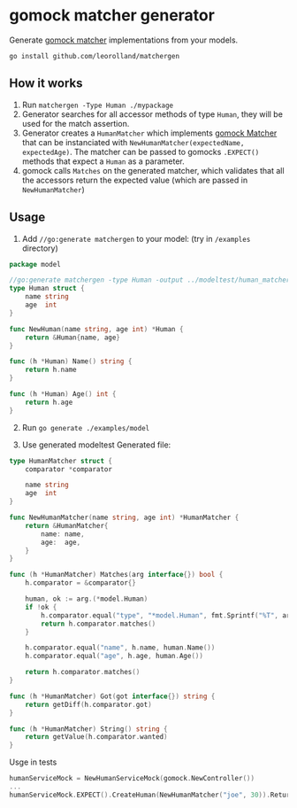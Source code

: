 # gomock matcher generator

Generate [gomock matcher](https://pkg.go.dev/github.com/golang/mock/gomock#Matcher) implementations from your models.

```shell
go install github.com/leorolland/matchergen
```

## How it works
1. Run `matchergen -Type Human ./mypackage`
2. Generator searches for all accessor methods of type `Human`, they will be used for the match assertion.
4. Generator creates a `HumanMatcher` which implements [gomock Matcher](https://pkg.go.dev/github.com/golang/mock/gomock#Matcher) that can be instanciated with `NewHumanMatcher(expectedName, expectedAge)`. The matcher can be passed to gomocks `.EXPECT()` methods that expect a `Human` as a parameter.
5. gomock calls `Matches` on the generated matcher, which validates that all the accessors return the expected value (which are passed in `NewHumanMatcher`)

## Usage

1. Add `//go:generate matchergen` to your model:
(try in `/examples` directory)
```go
package model

//go:generate matchergen -type Human -output ../modeltest/human_matcher.go .
type Human struct {
	name string
	age  int
}

func NewHuman(name string, age int) *Human {
	return &Human{name, age}
}

func (h *Human) Name() string {
	return h.name
}

func (h *Human) Age() int {
	return h.age
}
```

2. Run `go generate ./examples/model`

3. Use generated modeltest
Generated file:
```go
type HumanMatcher struct {
	comparator *comparator

	name string
	age  int
}

func NewHumanMatcher(name string, age int) *HumanMatcher {
	return &HumanMatcher{
		name: name,
		age:  age,
	}
}

func (h *HumanMatcher) Matches(arg interface{}) bool {
	h.comparator = &comparator{}

	human, ok := arg.(*model.Human)
	if !ok {
		h.comparator.equal("type", "*model.Human", fmt.Sprintf("%T", arg))
		return h.comparator.matches()
	}

	h.comparator.equal("name", h.name, human.Name())
	h.comparator.equal("age", h.age, human.Age())

	return h.comparator.matches()
}

func (h *HumanMatcher) Got(got interface{}) string {
	return getDiff(h.comparator.got)
}

func (h *HumanMatcher) String() string {
	return getValue(h.comparator.wanted)
}
```

Usge in tests
```go
humanServiceMock = NewHumanServiceMock(gomock.NewController())
...
humanServiceMock.EXPECT().CreateHuman(NewHumanMatcher("joe", 30)).Return(nil)
```
